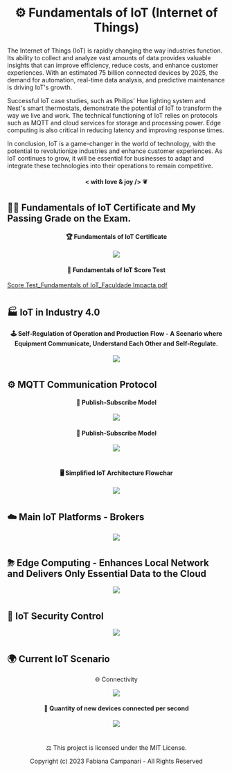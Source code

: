 # <p align="center"> ⚙️ Fundamentals of IoT (Internet of Things) 

The Internet of Things (IoT) is rapidly changing the way industries function. Its ability to collect and analyze vast amounts of data provides valuable insights that can improve efficiency, reduce costs, and enhance customer experiences. With an estimated 75 billion connected devices by 2025, the demand for automation, real-time data analysis, and predictive maintenance is driving IoT's growth.

Successful IoT case studies, such as Philips' Hue lighting system and Nest's smart thermostats, demonstrate the potential of IoT to transform the way we live and work. The technical functioning of IoT relies on protocols such as MQTT and cloud services for storage and processing power. Edge computing is also critical in reducing latency and improving response times.

In conclusion, IoT is a game-changer in the world of technology, with the potential to revolutionize industries and enhance customer experiences. As IoT continues to grow, it will be essential for businesses to adapt and integrate these technologies into their operations to remain competitive.

#### <p align="center"> < with love & joy /> ❦
#

## 👩‍🎓 Fundamentals of IoT Certificate and My Passing Grade on the Exam.

#### <p align="center"> 🏆 Fundamentals of IoT Certificate 

<p align="center">
<img src="https://github.com/Quantum-Software-Development/Fundamentals-of-IoT/assets/113218619/1c9b2d34-a3e4-4e17-93fc-6d076846a785"/> 
  
#### <p align="center"> 🥇 Fundamentals of IoT Score Test

[Score Test_Fundamentals of IoT_Faculdade Impacta.pdf](https://github.com/FabianaCampanari/Fundamentals-of-IoT/files/12271857/Score.Test_Fundamentals.of.IoT_Faculdade.Impacta.pdf)

#

 ## 🏭 IoT in Industry 4.0

#### <p align="center"> 🕹 Self-Regulation of Operation and Production Flow - A Scenario where Equipment Communicate, Understand Each Other and Self-Regulate. 

<p align="center">
<img src="https://github.com/FabianaCampanari/Fundamentals-of-IoT/assets/113218619/9b7f058f-8106-4097-ad78-b351beb3416d"/>

#

## ⚙️ MQTT Communication Protocol 

#### <p align="center"> 👥 Publish-Subscribe Model

<p align="center">
<img src="https://github.com/FabianaCampanari/Fundamentals-of-IoT/assets/113218619/16571fec-dbb1-4f90-86b8-57e7c1070b1d"/> 

#### <p align="center">  👥 Publish-Subscribe Model

<p align="center">
<img src="https://github.com/FabianaCampanari/Fundamentals-of-IoT/assets/113218619/947ce8f8-0c50-4513-8fa5-07b327ffd74d" />

#

#### <p align="center">  🖥 Simplified IoT Architecture Flowchar

<p align="center">
<img src="https://github.com/FabianaCampanari/Fundamentals-of-IoT/assets/113218619/f8628158-6f20-4673-9aac-05fd1507339f" />

#


## ☁️ Main IoT Platforms - Brokers

<p align="center">
<img src="https://github.com/FabianaCampanari/Fundamentals-of-IoT/assets/113218619/16202c71-79d5-4c2f-844f-9e775337e0c3"/>


#


## ⛈ Edge Computing  - Enhances Local Network and Delivers Only Essential Data to the Cloud

<p align="center">
<img src="https://github.com/FabianaCampanari/Fundamentals-of-IoT/assets/113218619/901b2ff3-dc91-444e-aac9-87bcac8dcdae" /> 


#


## 🔐 IoT Security Control

<p align="center">
<img src="https://github.com/FabianaCampanari/Fundamentals-of-IoT/assets/113218619/c7edd102-9a8c-4b3a-a6e8-7289bf8b6277"/> 

#

## 🌍 Current IoT Scenario 

 <p align="center"> 🌐 Connectivity

 <p align="center">
 <img src="https://github.com/FabianaCampanari/Fundamentals-of-IoT/assets/113218619/d8713287-3a86-460e-9291-3ab0f5b4fff4"/>


#### <p align="center">  🔌 Quantity of new devices connected per second

 <p align="center">
 <img src="https://github.com/FabianaCampanari/Fundamentals-of-IoT/assets/113218619/02a49ed7-b2fa-427d-a904-7fa8ed7435f5" /> 

















#

<p align="center"> ⚖︎ This project is licensed under the MIT License.

<p align="center"> Copyright (c) 2023 Fabiana Campanari - All Rights Reserved









